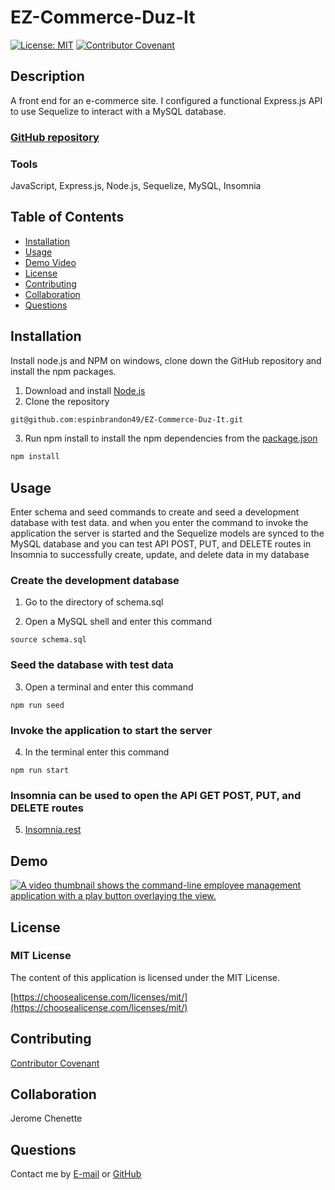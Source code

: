# EZ-Commerce-Duz-It
[![License: MIT](https://img.shields.io/badge/License-MIT-yellow.svg)](https://opensource.org/licenses/MIT)
[![Contributor Covenant](https://img.shields.io/badge/Contributor%20Covenant-2.1-4baaaa.svg)](code_of_conduct.md)

## Description 
A front end for an e-commerce site.  I configured a functional Express.js API to use Sequelize to interact with a MySQL database. 

### [GitHub repository](https://github.com/espinbrandon49/EZ-Commerce-Duz-It)

### Tools
JavaScript, Express.js, Node.js, Sequelize, MySQL, Insomnia

## Table of Contents 
  * [Installation](#installation)
  * [Usage](#usage)
  * [Demo Video](#demo)
  * [License](#license)
  * [Contributing](#contributing)
  * [Collaboration](#collaboration)
  * [Questions](#questions)
  
## Installation

Install node.js and NPM on windows, clone down the GitHub repository and install the npm packages.
1. Download and install [Node.js](https://nodejs.org/en/download/)
2. Clone the repository
```bash
git@github.com:espinbrandon49/EZ-Commerce-Duz-It.git
```
3. Run npm install to install the npm dependencies from the [package.json](./package.json)
```bash
npm install
```

## Usage 
Enter schema and seed commands to create and seed a development database with test data.
and when you enter the command to invoke the application the server is started and the Sequelize models are synced to the MySQL database and you can test API POST, PUT, and DELETE routes in Insomnia to successfully create, update, and delete data in my database

### Create the development database
1. Go to the directory of schema.sql

2. Open a MySQL shell and enter this command
```
source schema.sql
```
### Seed the database with test data
3. Open a terminal and enter this command
```
npm run seed
```
### Invoke the application to start the server
4. In the terminal enter this command
```
npm run start
```
### Insomnia can be used to open the API GET POST, PUT, and DELETE routes
5. [Insomnia.rest](https://docs.insomnia.rest/)

## Demo
[![A video thumbnail shows the command-line employee management application with a play button overlaying the view.](./assets/demo-video-screenshot.png)](https://user-images.githubusercontent.com/102924713/183825504-21e138a0-ba69-4317-9bcd-b6e22738b4e6.mp4)

## License 

### MIT License 
The content of this application is licensed under the MIT License. 

[https://choosealicense.com/licenses/mit/](https://choosealicense.com/licenses/mit/) 

## Contributing 
[Contributor Covenant](https://www.contributor-covenant.org/)

## Collaboration
Jerome Chenette

## Questions 

Contact me by [E-mail](mailto:portfoliolinkemail@gmail.com) or [GitHub](https://github.com/espinbrandon49)
